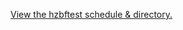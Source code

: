 <a id="sched-embed" href="//hzbftest2018.sched.com/">View the hzbftest schedule &amp; directory.</a><script type="text/javascript" src="//hzbftest2018.sched.com/js/embed.js"></script>